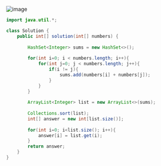 ![image](https://user-images.githubusercontent.com/64088250/184475043-37f25f21-6594-4cec-a383-5454069d2472.png)

```java
import java.util.*;

class Solution {
    public int[] solution(int[] numbers) {
        
        HashSet<Integer> sums = new HashSet<>();
        
        for(int i=0; i < numbers.length; i++){
            for(int j=0; j < numbers.length; j++){
                if(i != j){
                    sums.add(numbers[i] + numbers[j]);
                }
            }
        }
        
        ArrayList<Integer> list = new ArrayList<>(sums);
        
        Collections.sort(list);
        int[] answer = new int[list.size()];
        
        for(int i=0; i<list.size(); i++){
            answer[i] = list.get(i);
        }
        return answer;
    }
}
```
